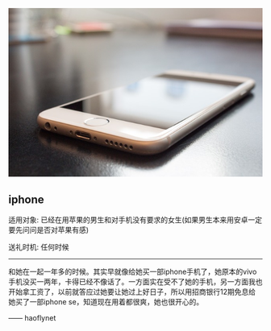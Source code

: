 ![web](images/iphone.jpg)

## iphone

适用对象: 已经在用苹果的男生和对手机没有要求的女生(如果男生本来用安卓一定要先问问是否对苹果有感)

送礼时机: 任何时候

------
和她在一起一年多的时候。其实早就像给她买一部iphone手机了，她原本的vivo手机没买一两年，卡得已经不像话了。一方面实在受不了她的手机，另一方面我也开始拿工资了，以前就答应过她要让她过上好日子，所以用招商银行12期免息给她买了一部iphone se，知道现在用着都很爽，她也很开心的。

—— haoflynet